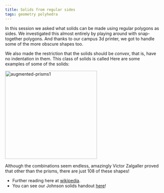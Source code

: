 ```yaml
---
title: Solids from regular sides
tags: geometry polyhedra
---
```


In this session we asked what solids can be made using regular polygons as sides. We investigated this almost entirely by playing around with snap-together polygons. And thanks to our campus 3d printer, we got to handle some of the more obscure shapes too.<!--more-->

We also made the restriction that the solids should be <em>convex</em>, that is, have no indentation in them. This class of solids is called Here are some examples of some of the solids:

<img src="{{ site.baseurl }}/assets/augmented-prisms1-300x287.png" alt="augmented-prisms1" width="300" height="287" class="aligncenter size-medium wp-image-703" />

Although the combinations seem endless, amazingly Victor Zalgaller proved that other than the prisms, there are just 108 of these shapes!</p>

* Further reading here at <a href="https://en.wikipedia.org/wiki/Johnson_solid">wikipedia</a>.
* You can see our Johnson solids handout <a href="http://boisemathcircles.org/wp-content/uploads/2015/10/HandoutonJohnsonSolids.pdf">here</a>!

